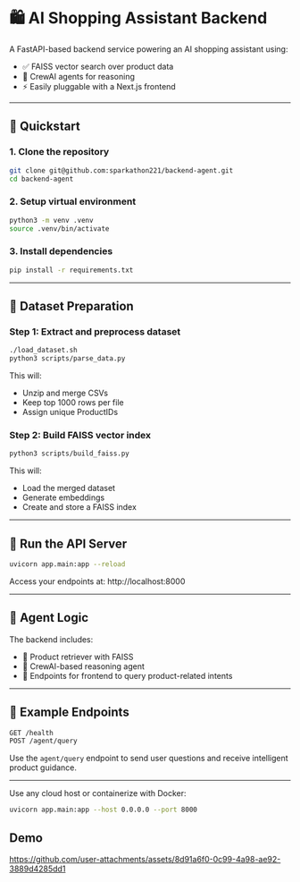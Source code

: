 # 🛍️ AI Shopping Assistant Backend 
A FastAPI-based backend service powering an AI shopping assistant using: 
- ✅ FAISS vector search over product data 
- 🤖 CrewAI agents for reasoning 
- ⚡ Easily pluggable with a Next.js frontend 

--- 
## 🚀 Quickstart 
### 1. Clone the repository 
```bash 
git clone git@github.com:sparkathon221/backend-agent.git 
cd backend-agent 
``` 
### 2. Setup virtual environment 
```bash 
python3 -m venv .venv 
source .venv/bin/activate 
``` 
### 3. Install dependencies 
```bash 
pip install -r requirements.txt 
``` 

--- 
## 🧱 Dataset Preparation 
### Step 1: Extract and preprocess dataset 
```bash 
./load_dataset.sh 
python3 scripts/parse_data.py 
``` 
This will: 
- Unzip and merge CSVs 
- Keep top 1000 rows per file 
- Assign unique ProductIDs 
### Step 2: Build FAISS vector index 
```bash 
python3 scripts/build_faiss.py 
``` 
This will: 
- Load the merged dataset 
- Generate embeddings 
- Create and store a FAISS index 

--- 
## 📡 Run the API Server 
```bash 
uvicorn app.main:app --reload 
``` 
Access your endpoints at: http://localhost:8000 

--- 
## 🧠 Agent Logic 
The backend includes: 
- 🧾 Product retriever with FAISS 
- 🧠 CrewAI-based reasoning agent 
- 🔌 Endpoints for frontend to query product-related intents 

---
## 🧪 Example Endpoints 
```bash 
GET /health 
POST /agent/query 
```
Use the `agent/query` endpoint to send user questions and receive intelligent product guidance. 

--- 

Use any cloud host or containerize with Docker: 
```bash 
uvicorn app.main:app --host 0.0.0.0 --port 8000 
```
## Demo
https://github.com/user-attachments/assets/8d91a6f0-0c99-4a98-ae92-3889d4285dd1

